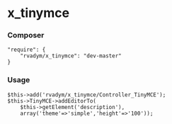 x_tinymce
=========

### Composer


    "require": {
        "rvadym/x_tinymce": "dev-master"
    }


### Usage


    $this->add('rvadym/x_tinymce/Controller_TinyMCE');
    $this->TinyMCE->addEditorTo(
        $this->getElement('description'),
        array('theme'=>'simple','height'=>'100'));

